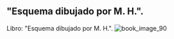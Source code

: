 ## "Esquema dibujado por M. H.".
Libro: "Esquema dibujado por M. H.".
![book_image_90](https://media.discordapp.net/attachments/1105643336989159555/1105648325144883330/90.png)